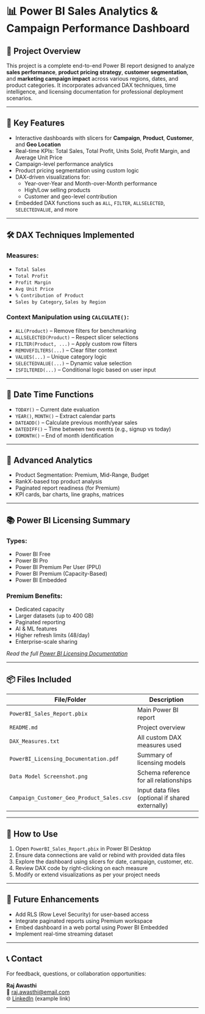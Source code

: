 # 📊 Power BI Sales Analytics & Campaign Performance Dashboard

## 📁 Project Overview

This project is a complete end-to-end Power BI report designed to analyze **sales performance**, **product pricing strategy**, **customer segmentation**, and **marketing campaign impact** across various regions, dates, and product categories. It incorporates advanced DAX techniques, time intelligence, and licensing documentation for professional deployment scenarios.

---

## 📌 Key Features

- Interactive dashboards with slicers for **Campaign**, **Product**, **Customer**, and **Geo Location**
- Real-time KPIs: Total Sales, Total Profit, Units Sold, Profit Margin, and Average Unit Price
- Campaign-level performance analytics
- Product pricing segmentation using custom logic
- DAX-driven visualizations for:
  - Year-over-Year and Month-over-Month performance
  - High/Low selling products
  - Customer and geo-level contribution
- Embedded DAX functions such as `ALL`, `FILTER`, `ALLSELECTED`, `SELECTEDVALUE`, and more

---

## 🛠️ DAX Techniques Implemented

### Measures:
- `Total Sales`
- `Total Profit`
- `Profit Margin`
- `Avg Unit Price`
- `% Contribution of Product`
- `Sales by Category`, `Sales by Region`

### Context Manipulation using `CALCULATE()`:
- `ALL(Product)` – Remove filters for benchmarking
- `ALLSELECTED(Product)` – Respect slicer selections
- `FILTER(Product, ...)` – Apply custom row filters
- `REMOVEFILTERS(...)` – Clear filter context
- `VALUES(...)` – Unique category logic
- `SELECTEDVALUE(...)` – Dynamic value selection
- `ISFILTERED(...)` – Conditional logic based on user input

---

## 📆 Date Time Functions

- `TODAY()` – Current date evaluation
- `YEAR()`, `MONTH()` – Extract calendar parts
- `DATEADD()` – Calculate previous month/year sales
- `DATEDIFF()` – Time between two events (e.g., signup vs today)
- `EOMONTH()` – End of month identification

---

## 🧠 Advanced Analytics

- Product Segmentation: Premium, Mid-Range, Budget
- RankX-based top product analysis
- Paginated report readiness (for Premium)
- KPI cards, bar charts, line graphs, matrices

---

## 📚 Power BI Licensing Summary

### Types:
- Power BI Free
- Power BI Pro
- Power BI Premium Per User (PPU)
- Power BI Premium (Capacity-Based)
- Power BI Embedded

### Premium Benefits:
- Dedicated capacity
- Larger datasets (up to 400 GB)
- Paginated reporting
- AI & ML features
- Higher refresh limits (48/day)
- Enterprise-scale sharing

_Read the full [Power BI Licensing Documentation](#)_

---

## 📦 Files Included

| File/Folder | Description |
|-------------|-------------|
| `PowerBI_Sales_Report.pbix` | Main Power BI report |
| `README.md` | Project overview |
| `DAX_Measures.txt` | All custom DAX measures used |
| `PowerBI_Licensing_Documentation.pdf` | Summary of licensing models |
| `Data Model Screenshot.png` | Schema reference for all relationships |
| `Campaign_Customer_Geo_Product_Sales.csv` | Input data files (optional if shared externally) |

---

## 🚀 How to Use

1. Open `PowerBI_Sales_Report.pbix` in Power BI Desktop
2. Ensure data connections are valid or rebind with provided data files
3. Explore the dashboard using slicers for date, campaign, customer, etc.
4. Review DAX code by right-clicking on each measure
5. Modify or extend visualizations as per your project needs

---

## 🏁 Future Enhancements

- Add RLS (Row Level Security) for user-based access
- Integrate paginated reports using Premium workspace
- Embed dashboard in a web portal using Power BI Embedded
- Implement real-time streaming dataset

---

## 📞 Contact

For feedback, questions, or collaboration opportunities:

**Raj Awasthi**  
📧 raj.awasthi@email.com  
🌐 [LinkedIn](https://www.linkedin.com/in/raj-awasthi) (example link)

---

